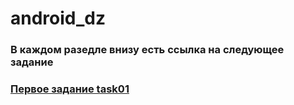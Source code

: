 # android_dz
 
### В каждом разедле внизу есть ссылка на следующее задание

### [Первое задание task01](/task01/)
